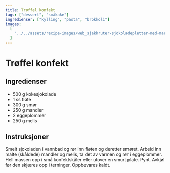```yaml
---
title: Trøffel konfekt
tags: ["dessert", "småkake"]
ingredienser: ["kylling", "pasta", "brokkoli"]
images:
  [
    "../../assets/recipe-images/web_sjakkruter-sjokoladepletter-med-marsipan-trøffel-konfekt.jpg",
  ]
---
```


# Trøffel konfekt

## Ingredienser

- 500 g kokesjokolade
- 1 ss fløte
- 300 g smør
- 250 g mandler
- 2 eggeplommer
- 250 g melis

## Instruksjoner

Smelt sjokoladen i vannbad og rør inn fløten og deretter smøret. Arbeid inn malte (skåldede) mandler og melis, ta det av varmen og rør i eggeplommer. Hell massen opp i små konfektskåler eller utover en smurt plate. Pynt. Avkjøl før den skjæres opp i terninger. Oppbevares kaldt.
